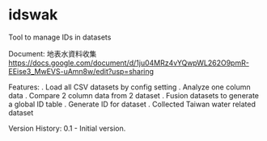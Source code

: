 # idswak
Tool to manage IDs in datasets

Document: 地表水資料收集
https://docs.google.com/document/d/1ju04MRz4vYQwpWL262O9pmR-EEise3_MwEVS-uAmn8w/edit?usp=sharing

Features:
. Load all CSV datasets by config setting
. Analyze one column data
. Compare 2 column data from 2 dataset
. Fusion datasets to generate a global ID table
. Generate ID for dataset
. Collected Taiwan water related dataset 

Version History:
0.1 - Initial version.

